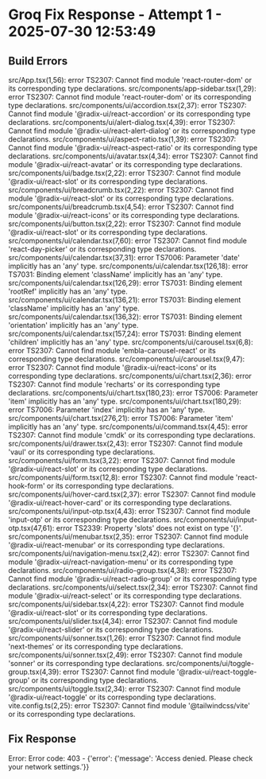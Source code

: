 # Groq Fix Response - Attempt 1 - 2025-07-30 12:53:49

## Build Errors
src/App.tsx(1,56): error TS2307: Cannot find module 'react-router-dom' or its corresponding type declarations.
src/components/app-sidebar.tsx(1,29): error TS2307: Cannot find module 'react-router-dom' or its corresponding type declarations.
src/components/ui/accordion.tsx(2,37): error TS2307: Cannot find module '@radix-ui/react-accordion' or its corresponding type declarations.
src/components/ui/alert-dialog.tsx(4,39): error TS2307: Cannot find module '@radix-ui/react-alert-dialog' or its corresponding type declarations.
src/components/ui/aspect-ratio.tsx(1,39): error TS2307: Cannot find module '@radix-ui/react-aspect-ratio' or its corresponding type declarations.
src/components/ui/avatar.tsx(4,34): error TS2307: Cannot find module '@radix-ui/react-avatar' or its corresponding type declarations.
src/components/ui/badge.tsx(2,22): error TS2307: Cannot find module '@radix-ui/react-slot' or its corresponding type declarations.
src/components/ui/breadcrumb.tsx(2,22): error TS2307: Cannot find module '@radix-ui/react-slot' or its corresponding type declarations.
src/components/ui/breadcrumb.tsx(4,54): error TS2307: Cannot find module '@radix-ui/react-icons' or its corresponding type declarations.
src/components/ui/button.tsx(2,22): error TS2307: Cannot find module '@radix-ui/react-slot' or its corresponding type declarations.
src/components/ui/calendar.tsx(7,60): error TS2307: Cannot find module 'react-day-picker' or its corresponding type declarations.
src/components/ui/calendar.tsx(37,31): error TS7006: Parameter 'date' implicitly has an 'any' type.
src/components/ui/calendar.tsx(126,18): error TS7031: Binding element 'className' implicitly has an 'any' type.
src/components/ui/calendar.tsx(126,29): error TS7031: Binding element 'rootRef' implicitly has an 'any' type.
src/components/ui/calendar.tsx(136,21): error TS7031: Binding element 'className' implicitly has an 'any' type.
src/components/ui/calendar.tsx(136,32): error TS7031: Binding element 'orientation' implicitly has an 'any' type.
src/components/ui/calendar.tsx(157,24): error TS7031: Binding element 'children' implicitly has an 'any' type.
src/components/ui/carousel.tsx(6,8): error TS2307: Cannot find module 'embla-carousel-react' or its corresponding type declarations.
src/components/ui/carousel.tsx(9,47): error TS2307: Cannot find module '@radix-ui/react-icons' or its corresponding type declarations.
src/components/ui/chart.tsx(2,36): error TS2307: Cannot find module 'recharts' or its corresponding type declarations.
src/components/ui/chart.tsx(180,23): error TS7006: Parameter 'item' implicitly has an 'any' type.
src/components/ui/chart.tsx(180,29): error TS7006: Parameter 'index' implicitly has an 'any' type.
src/components/ui/chart.tsx(276,21): error TS7006: Parameter 'item' implicitly has an 'any' type.
src/components/ui/command.tsx(4,45): error TS2307: Cannot find module 'cmdk' or its corresponding type declarations.
src/components/ui/drawer.tsx(2,43): error TS2307: Cannot find module 'vaul' or its corresponding type declarations.
src/components/ui/form.tsx(3,22): error TS2307: Cannot find module '@radix-ui/react-slot' or its corresponding type declarations.
src/components/ui/form.tsx(12,8): error TS2307: Cannot find module 'react-hook-form' or its corresponding type declarations.
src/components/ui/hover-card.tsx(2,37): error TS2307: Cannot find module '@radix-ui/react-hover-card' or its corresponding type declarations.
src/components/ui/input-otp.tsx(4,43): error TS2307: Cannot find module 'input-otp' or its corresponding type declarations.
src/components/ui/input-otp.tsx(47,61): error TS2339: Property 'slots' does not exist on type '{}'.
src/components/ui/menubar.tsx(2,35): error TS2307: Cannot find module '@radix-ui/react-menubar' or its corresponding type declarations.
src/components/ui/navigation-menu.tsx(2,42): error TS2307: Cannot find module '@radix-ui/react-navigation-menu' or its corresponding type declarations.
src/components/ui/radio-group.tsx(4,38): error TS2307: Cannot find module '@radix-ui/react-radio-group' or its corresponding type declarations.
src/components/ui/select.tsx(2,34): error TS2307: Cannot find module '@radix-ui/react-select' or its corresponding type declarations.
src/components/ui/sidebar.tsx(4,22): error TS2307: Cannot find module '@radix-ui/react-slot' or its corresponding type declarations.
src/components/ui/slider.tsx(4,34): error TS2307: Cannot find module '@radix-ui/react-slider' or its corresponding type declarations.
src/components/ui/sonner.tsx(1,26): error TS2307: Cannot find module 'next-themes' or its corresponding type declarations.
src/components/ui/sonner.tsx(2,49): error TS2307: Cannot find module 'sonner' or its corresponding type declarations.
src/components/ui/toggle-group.tsx(4,39): error TS2307: Cannot find module '@radix-ui/react-toggle-group' or its corresponding type declarations.
src/components/ui/toggle.tsx(2,34): error TS2307: Cannot find module '@radix-ui/react-toggle' or its corresponding type declarations.
vite.config.ts(2,25): error TS2307: Cannot find module '@tailwindcss/vite' or its corresponding type declarations.

## Fix Response

Error: Error code: 403 - {'error': {'message': 'Access denied. Please check your network settings.'}}